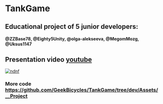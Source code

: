 # TankGame
## Educational project of 5 junior developers: 
#### **@ZZBase78, @Eighty5Unity, @olga-alekseeva, @MegomMozg, @Uksus1147**
## Presentation video [youtube](https://youtu.be/56xVVCiGXjI)
[![ndnf](https://github.com/olga-alekseeva/Trial/blob/main/2022-03-27%20(2).png)](https://youtu.be/56xVVCiGXjI)

### More code https://github.com/GeekBicycles/TankGame/tree/dev/Assets/__Project

